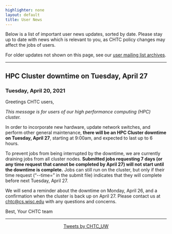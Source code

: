 ```yaml
---
highlighter: none
layout: default
title: User News
---
```


Below is a list of important user news updates, sorted by date. Please
stay up to date with news which is relevant to you, as CHTC policy
changes may affect the jobs of users.

For older updates not shown on this page, see our [user mailing list
archives](https://www-auth.cs.wisc.edu/lists/chtc-users/).

------------------------------------------------------------------------
## HPC Cluster downtime on Tuesday, April 27
### Tuesday, April 20, 2021

Greetings CHTC users, 

_This message is for users of our high performance computing (HPC) cluster._

In order to incorporate new hardware, update network switches, and perform other general maintenance, **there will be an HPC Cluster downtime on Tuesday, April 27**, starting at 9:00am, and expected to last up to 6 hours. 

To prevent jobs from being interrupted by the downtime, we are currently draining jobs from all cluster nodes. **Submitted jobs requesting 7 days (or any time request that cannot be completed by April 27) will not start until the downtime is complete.** Jobs can still run on the cluster, but only if their time request (“--time=” in the submit file) indicates that they will complete before next Tuesday, April 27. 

We will send a reminder about the downtime on Monday, April 26, and a confirmation when the cluster is back up on April 27. Please contact us at chtc@cs.wisc.edu with any questions and concerns. 

Best, 
Your CHTC team

------------------------------------------------------------------------


<center><a class="twitter-timeline" data-width="800" data-height="500" data-theme="light" data-link-color="#2B7BB9" href="https://twitter.com/CHTC_UW?ref_src=twsrc%5Etfw">Tweets by CHTC_UW</a> <script async src="https://platform.twitter.com/widgets.js" charset="utf-8"></script></center>

